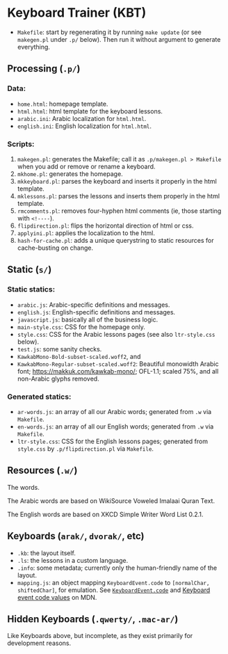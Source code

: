 # Keyboard Trainer (KBT)

- `Makefile`: start by regenerating it by running `make update` (or see `makegen.pl` under `.p/` below).
  Then run it without argument to generate everything.

## Processing (`.p/`)

### Data:

- `home.html`: homepage template.
- `html.html`: html template for the keyboard lessons.
- `arabic.ini`: Arabic localization for `html.html`.
- `english.ini`: English localization for `html.html`.

### Scripts:

1. `makegen.pl`: generates the Makefile; call it as `.p/makegen.pl > Makefile` when you add or remove or rename a keyboard.
2. `mkhome.pl`: generates the homepage.
3. `mkkeyboard.pl`: parses the keyboard and inserts it properly in the html template.
4. `mklessons.pl`: parses the lessons and inserts them properly in the html template.
5. `rmcomments.pl`: removes four-hyphen html comments (ie, those starting with `<!----`).
6. `flipdirection.pl`: flips the horizontal direction of html or css.
7. `applyini.pl`: applies the localization to the html.
8. `hash-for-cache.pl`: adds a unique querystring to static resources for cache-busting on change.

## Static (`s/`)

### Static statics:

- `arabic.js`: Arabic-specific definitions and messages.
- `english.js`: English-specific definitions and messages.
- `javascript.js`: basically all of the business logic.
- `main-style.css`: CSS for the homepage only.
- `style.css`: CSS for the Arabic lessons pages (see also `ltr-style.css` below).
- `test.js`: some sanity checks.
- `KawkabMono-Bold-subset-scaled.woff2`, and
- `KawkabMono-Regular-subset-scaled.woff2`:
  Beautiful monowidth Arabic font; <https://makkuk.com/kawkab-mono/>; OFL-1.1; scaled 75%, and all non-Arabic glyphs removed.

### Generated statics:

- `ar-words.js`: an array of all our Arabic words; generated from `.w` via `Makefile`.
- `en-words.js`: an array of all our English words; generated from `.w` via `Makefile`.
- `ltr-style.css`: CSS for the English lessons pages; generated from `style.css` by `.p/flipdirection.pl` via `Makefile`.

## Resources (`.w/`)

The words.

The Arabic words are based on WikiSource Voweled Imalaai Quran Text.

The English words are based on XKCD Simple Writer Word List 0.2.1.

## Keyboards (`arak/`, `dvorak/`, etc)


- `.kb`: the layout itself.
- `.ls`: the lessons in a custom language.
- `.info`: some metadata; currently only the human-friendly name of the layout.
- `mapping.js`: an object mapping `KeyboardEvent.code` to `[normalChar, shiftedChar]`, for emulation. See [`KeyboardEvent.code`](https://developer.mozilla.org/en-US/docs/Web/API/KeyboardEvent/code) and [Keyboard event code values](https://developer.mozilla.org/en-US/docs/Web/API/UI_Events/Keyboard_event_code_values) on MDN.

## Hidden Keyboards (`.qwerty/`, `.mac-ar/`)

Like Keyboards above, but incomplete, as they exist primarily for development reasons.

